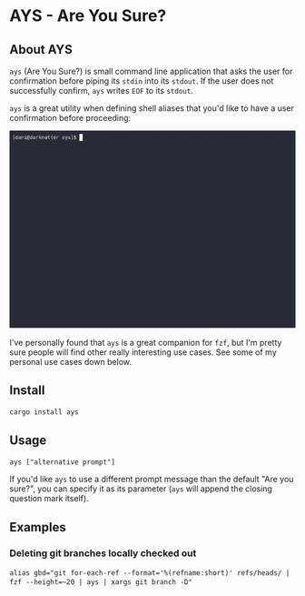 # AYS - Are You Sure?

## About AYS

`ays` (Are You Sure?) is small command line application that asks the user for confirmation before piping
its `stdin` into its `stdout`. If the user does not successfully confirm, `ays` writes `EOF` to its `stdout`.

`ays` is a great utility when defining shell aliases that you'd like to have a user confirmation before proceeding:

![ays](./docs/ays.gif)

I've personally found that `ays` is a great companion for `fzf`, but I'm pretty sure people will find other really
interesting use cases. See some of my personal use cases down below.

## Install

```
cargo install ays
```

## Usage

```
ays ["alternative prompt"]
```

If you'd like `ays` to use a different prompt message than the default "Are you sure?", you can specify it as its
parameter (`ays` will append the closing question mark itself).

## Examples

### Deleting git branches locally checked out

```
alias gbd="git for-each-ref --format='%(refname:short)' refs/heads/ | fzf --height=~20 | ays | xargs git branch -D"
```
